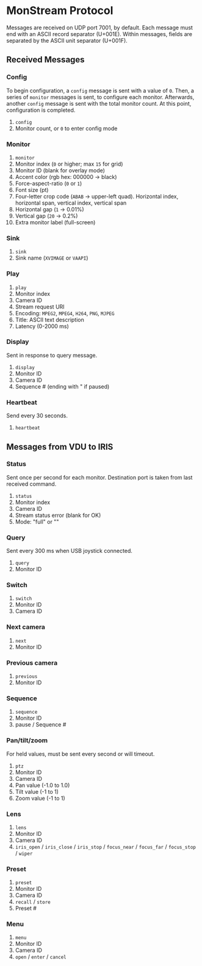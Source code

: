 # MonStream Protocol

Messages are received on UDP port 7001, by default.  Each message must end with
an ASCII record separator (U+001E).  Within messages, fields are separated by
the ASCII unit separator (U+001F).

## Received Messages

### Config

To begin configuration, a `config` message is sent with a value of `0`.  Then,
a series of `monitor` messages is sent, to configure each monitor.  Afterwards,
another `config` message is sent with the total monitor count.  At this point,
configuration is completed.

1. `config`
2. Monitor count, or `0` to enter config mode

### Monitor

1. `monitor`
2. Monitor index (`0` or higher; max `15` for grid)
3. Monitor ID (blank for overlay mode)
4. Accent color (rgb hex: 000000 -> black)
5. Force-aspect-ratio (`0` or `1`)
6. Font size (pt)
7. Four-letter crop code (`ABAB` -> upper-left quad).
   Horizontal index, horizontal span, vertical index, vertical span
8. Horizontal gap (`1` -> 0.01%)
9. Vertical gap (`20` -> 0.2%)
10. Extra monitor label (full-screen)

### Sink

1. `sink`
2. Sink name (`XVIMAGE` or `VAAPI`)

### Play

1. `play`
2. Monitor index
3. Camera ID
4. Stream request URI
5. Encoding: `MPEG2`, `MPEG4`, `H264`, `PNG`, `MJPEG`
6. Title: ASCII text description
7. Latency (0-2000 ms)

### Display

Sent in response to query message.

1. `display`
2. Monitor ID
3. Camera ID
4. Sequence # (ending with " if paused)

### Heartbeat

Send every 30 seconds.

1. `heartbeat`

## Messages from VDU to IRIS

### Status

Sent once per second for each monitor.  Destination port is taken from last
received command.

1. `status`
2. Monitor index
3. Camera ID
4. Stream status error (blank for OK)
5. Mode: "full" or ""

### Query

Sent every 300 ms when USB joystick connected.

1. `query`
2. Monitor ID

### Switch

1. `switch`
2. Monitor ID
3. Camera ID

### Next camera

1. `next`
2. Monitor ID

### Previous camera

1. `previous`
2. Monitor ID

### Sequence

1. `sequence`
2. Monitor ID
3. pause / Sequence #

### Pan/tilt/zoom

For held values, must be sent every second or will timeout.

1. `ptz`
2. Monitor ID
3. Camera ID
4. Pan value (-1.0 to 1.0)
5. Tilt value (-1 to 1)
6. Zoom value (-1 to 1)

### Lens

1. `lens`
2. Monitor ID
3. Camera ID
4. `iris_open` / `iris_close` / `iris_stop` / `focus_near` / `focus_far` / `focus_stop` / `wiper`

### Preset

1. `preset`
2. Monitor ID
3. Camera ID
4. `recall` / `store`
5. Preset #

### Menu

1. `menu`
2. Monitor ID
3. Camera ID
4. `open` / `enter` / `cancel`
